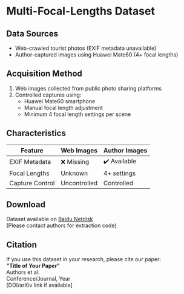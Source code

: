 # Multi-Focal-Lengths Dataset

## Data Sources
- Web-crawled tourist photos (EXIF metadata unavailable)
- Author-captured images using Huawei Mate60 (4+ focal lengths)

## Acquisition Method
1. Web images collected from public photo sharing platforms
2. Controlled captures using:
   - Huawei Mate60 smartphone
   - Manual focal length adjustment
   - Minimum 4 focal length settings per scene

## Characteristics
| Feature          | Web Images | Author Images |
|------------------|------------|---------------|
| EXIF Metadata    | ❌ Missing | ✔️ Available  |
| Focal Lengths    | Unknown    | 4+ settings   |
| Capture Control  | Uncontrolled | Controlled   |

## Download
Dataset available on [Baidu Netdisk](https://pan.baidu.com/)  
(Please contact authors for extraction code)

## Citation
If you use this dataset in your research, please cite our paper:  
**"Title of Your Paper"**  
Authors et al.  
Conference/Journal, Year  
[DOI/arXiv link if available]
